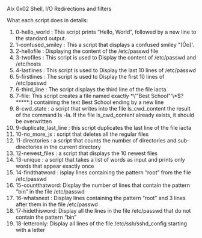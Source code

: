 Alx 0x02 Shell, I/O Redirections and filters

What each script does in details:

1. 0-hello_world : This script prints “Hello, World”, followed by a new line to the standard output. 
2. 1-confused_smiley : This a script that displays a confused smiley "(Ôo)'.
3. 2-hellofile : Displaying the content of the /etc/passwd file
4. 3-twofiles : This script is used to Display the content of /etc/passwd and /etc/hosts
5. 4-lastlines : This script is used to Display the last 10 lines of /etc/passwd
6. 5-firstlines : The script is used to Display the first 10 lines of /etc/passwd
7. 6-third_line : The script  displays the third line of the file iacta.
8. 7-file: This script creates a file named exactly \*\\'"Best School"\'\\*$\?\*\*\*\*\*:) containing the text Best School ending by a new line
9. 8-cwd_state :  a script that writes into the file ls_cwd_content the result of the command ls -la. If the file ls_cwd_content already exists, it should be overwritten
10. 9-duplicate_last_line : this script duplicates the last line of the file iacta
11. 10-no_more_js : script that deletes all the regular files
12. 11-directories :  a script that counts the number of directories and sub-directories in the current directory
13. 12-newest_files : a script that displays the 10 newest files
14. 13-unique : a script that takes a list of words as input and prints only words that appear exactly once
15. 14-findthatword : isplay lines containing the pattern “root” from the file /etc/passwd
16. 15-countthatword: Display the number of lines that contain the pattern “bin” in the file /etc/passwd
17. 16-whatsnext : Display lines containing the pattern “root” and 3 lines after them in the file /etc/passwd
18. 17-hidethisword: Display all the lines in the file /etc/passwd that do not contain the pattern “bin”
19. 18-letteronly: Display all lines of the file /etc/ssh/sshd_config starting with a letter 
